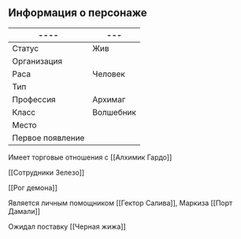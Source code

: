 
## Информация о персонаже
| ----             | --- |
| ---------------- | --- |
| Статус           |  Жив   |
| Организация      |     |
| Раса             |  Человек   |
| Тип              |     |
| Профессия        | Архимаг    |
| Класс            |   Волшебник  |
| Место|     |
|  Первое появление    |     |

Имеет торговые отношения с [[Алхимик Гардо]]

[[Сотрудники Зелезо]]

[[Рог демона]]

Является личным помощником [[Гектор Салива]], Маркиза [[Порт Дамали]]

Ожидал поставку [[Черная жижа]]
